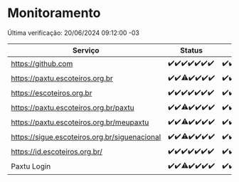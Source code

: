 # Monitoramento

Última verificação: 20/06/2024 09:12:00 -03

|Serviço|Status|Últimas 24h|
|---|---|---|
|https://github.com|<span title="2024-06-13: OK=24">✔️</span><span title="2024-06-14: OK=24">✔️</span><span title="2024-06-15: OK=24">✔️</span><span title="2024-06-16: OK=24">✔️</span><span title="2024-06-17: OK=24">✔️</span><span title="2024-06-18: OK=24">✔️</span><span title="2024-06-19: OK=12">✔️</span>|<span title="19/06/2024 09:12:00 -03 : 200">✔️</span><span title="19/06/2024 10:10:00 -03 : 200">✔️</span><span title="19/06/2024 11:06:00 -03 : 200">✔️</span><span title="19/06/2024 12:07:00 -03 : 200">✔️</span><span title="19/06/2024 13:08:00 -03 : 200">✔️</span><span title="19/06/2024 14:07:00 -03 : 200">✔️</span><span title="19/06/2024 15:08:00 -03 : 200">✔️</span><span title="19/06/2024 16:06:00 -03 : 200">✔️</span><span title="19/06/2024 17:07:00 -03 : 200">✔️</span><span title="19/06/2024 18:08:00 -03 : 200">✔️</span><span title="19/06/2024 19:07:00 -03 : 200">✔️</span><span title="19/06/2024 20:07:00 -03 : 200">✔️</span><span title="19/06/2024 21:32:00 -03 : 200">✔️</span><span title="19/06/2024 22:51:00 -03 : 200">✔️</span><span title="19/06/2024 23:24:00 -03 : 200">✔️</span><span title="20/06/2024 00:08:00 -03 : 200">✔️</span><span title="20/06/2024 01:08:00 -03 : 200">✔️</span><span title="20/06/2024 02:07:00 -03 : 200">✔️</span><span title="20/06/2024 03:10:00 -03 : 200">✔️</span><span title="20/06/2024 04:07:00 -03 : 200">✔️</span><span title="20/06/2024 05:09:00 -03 : 200">✔️</span><span title="20/06/2024 06:08:00 -03 : 200">✔️</span><span title="20/06/2024 07:07:00 -03 : 200">✔️</span><span title="20/06/2024 08:05:00 -03 : 200">✔️</span><span title="20/06/2024 09:12:00 -03 : 200">✔️</span>|
|https://paxtu.escoteiros.org.br|<span title="2024-06-13: OK=24">✔️</span><span title="2024-06-14: OK=24">✔️</span><span title="2024-06-15: OK=23, Falhas=1">⚠️</span><span title="2024-06-16: OK=24">✔️</span><span title="2024-06-17: OK=24">✔️</span><span title="2024-06-18: OK=24">✔️</span><span title="2024-06-19: OK=12">✔️</span>|<span title="19/06/2024 09:12:00 -03 : 200">✔️</span><span title="19/06/2024 10:10:00 -03 : 200">✔️</span><span title="19/06/2024 11:06:00 -03 : 200">✔️</span><span title="19/06/2024 12:07:00 -03 : 200">✔️</span><span title="19/06/2024 13:08:00 -03 : 200">✔️</span><span title="19/06/2024 14:07:00 -03 : 200">✔️</span><span title="19/06/2024 15:08:00 -03 : 200">✔️</span><span title="19/06/2024 16:06:00 -03 : 200">✔️</span><span title="19/06/2024 17:07:00 -03 : 200">✔️</span><span title="19/06/2024 18:08:00 -03 : 200">✔️</span><span title="19/06/2024 19:07:00 -03 : 200">✔️</span><span title="19/06/2024 20:07:00 -03 : 200">✔️</span><span title="19/06/2024 21:32:00 -03 : 200">✔️</span><span title="19/06/2024 22:51:00 -03 : 200">✔️</span><span title="19/06/2024 23:24:00 -03 : 200">✔️</span><span title="20/06/2024 00:08:00 -03 : 200">✔️</span><span title="20/06/2024 01:08:00 -03 : 200">✔️</span><span title="20/06/2024 02:07:00 -03 : 200">✔️</span><span title="20/06/2024 03:10:00 -03 : 200">✔️</span><span title="20/06/2024 04:07:00 -03 : 200">✔️</span><span title="20/06/2024 05:09:00 -03 : 200">✔️</span><span title="20/06/2024 06:08:00 -03 : 200">✔️</span><span title="20/06/2024 07:07:00 -03 : 200">✔️</span><span title="20/06/2024 08:05:00 -03 : 200">✔️</span><span title="20/06/2024 09:12:00 -03 : 200">✔️</span>|
|https://escoteiros.org.br|<span title="2024-06-13: OK=24">✔️</span><span title="2024-06-14: OK=24">✔️</span><span title="2024-06-15: OK=24">✔️</span><span title="2024-06-16: OK=24">✔️</span><span title="2024-06-17: OK=24">✔️</span><span title="2024-06-18: OK=24">✔️</span><span title="2024-06-19: OK=12">✔️</span>|<span title="19/06/2024 09:12:00 -03 : 200">✔️</span><span title="19/06/2024 10:10:00 -03 : 200">✔️</span><span title="19/06/2024 11:06:00 -03 : 200">✔️</span><span title="19/06/2024 12:07:00 -03 : 200">✔️</span><span title="19/06/2024 13:08:00 -03 : 200">✔️</span><span title="19/06/2024 14:07:00 -03 : 200">✔️</span><span title="19/06/2024 15:08:00 -03 : 200">✔️</span><span title="19/06/2024 16:06:00 -03 : 200">✔️</span><span title="19/06/2024 17:07:00 -03 : 200">✔️</span><span title="19/06/2024 18:08:00 -03 : 200">✔️</span><span title="19/06/2024 19:07:00 -03 : 200">✔️</span><span title="19/06/2024 20:07:00 -03 : 200">✔️</span><span title="19/06/2024 21:32:00 -03 : 200">✔️</span><span title="19/06/2024 22:51:00 -03 : 200">✔️</span><span title="19/06/2024 23:24:00 -03 : 200">✔️</span><span title="20/06/2024 00:08:00 -03 : 200">✔️</span><span title="20/06/2024 01:08:00 -03 : 200">✔️</span><span title="20/06/2024 02:07:00 -03 : 200">✔️</span><span title="20/06/2024 03:10:00 -03 : 200">✔️</span><span title="20/06/2024 04:07:00 -03 : 200">✔️</span><span title="20/06/2024 05:09:00 -03 : 200">✔️</span><span title="20/06/2024 06:08:00 -03 : 200">✔️</span><span title="20/06/2024 07:07:00 -03 : 200">✔️</span><span title="20/06/2024 08:05:00 -03 : 200">✔️</span><span title="20/06/2024 09:12:00 -03 : 200">✔️</span>|
|https://paxtu.escoteiros.org.br/paxtu|<span title="2024-06-13: OK=24">✔️</span><span title="2024-06-14: OK=24">✔️</span><span title="2024-06-15: OK=23, Falhas=1">⚠️</span><span title="2024-06-16: OK=24">✔️</span><span title="2024-06-17: OK=24">✔️</span><span title="2024-06-18: OK=24">✔️</span><span title="2024-06-19: OK=12">✔️</span>|<span title="19/06/2024 09:12:00 -03 : 200">✔️</span><span title="19/06/2024 10:10:00 -03 : 200">✔️</span><span title="19/06/2024 11:06:00 -03 : 200">✔️</span><span title="19/06/2024 12:07:00 -03 : 200">✔️</span><span title="19/06/2024 13:08:00 -03 : 200">✔️</span><span title="19/06/2024 14:07:00 -03 : 200">✔️</span><span title="19/06/2024 15:08:00 -03 : 200">✔️</span><span title="19/06/2024 16:06:00 -03 : 200">✔️</span><span title="19/06/2024 17:07:00 -03 : 200">✔️</span><span title="19/06/2024 18:08:00 -03 : 200">✔️</span><span title="19/06/2024 19:07:00 -03 : 200">✔️</span><span title="19/06/2024 20:07:00 -03 : 200">✔️</span><span title="19/06/2024 21:32:00 -03 : 200">✔️</span><span title="19/06/2024 22:51:00 -03 : 200">✔️</span><span title="19/06/2024 23:24:00 -03 : 200">✔️</span><span title="20/06/2024 00:08:00 -03 : 200">✔️</span><span title="20/06/2024 01:08:00 -03 : 200">✔️</span><span title="20/06/2024 02:07:00 -03 : 200">✔️</span><span title="20/06/2024 03:10:00 -03 : 200">✔️</span><span title="20/06/2024 04:07:00 -03 : 200">✔️</span><span title="20/06/2024 05:09:00 -03 : 200">✔️</span><span title="20/06/2024 06:08:00 -03 : 200">✔️</span><span title="20/06/2024 07:07:00 -03 : 200">✔️</span><span title="20/06/2024 08:05:00 -03 : 200">✔️</span><span title="20/06/2024 09:12:00 -03 : 200">✔️</span>|
|https://paxtu.escoteiros.org.br/meupaxtu|<span title="2024-06-13: OK=24">✔️</span><span title="2024-06-14: OK=24">✔️</span><span title="2024-06-15: OK=23, Falhas=1">⚠️</span><span title="2024-06-16: OK=24">✔️</span><span title="2024-06-17: OK=24">✔️</span><span title="2024-06-18: OK=24">✔️</span><span title="2024-06-19: OK=12">✔️</span>|<span title="19/06/2024 09:12:00 -03 : 200">✔️</span><span title="19/06/2024 10:10:00 -03 : 200">✔️</span><span title="19/06/2024 11:06:00 -03 : 200">✔️</span><span title="19/06/2024 12:07:00 -03 : 200">✔️</span><span title="19/06/2024 13:08:00 -03 : 200">✔️</span><span title="19/06/2024 14:07:00 -03 : 200">✔️</span><span title="19/06/2024 15:08:00 -03 : 200">✔️</span><span title="19/06/2024 16:06:00 -03 : 200">✔️</span><span title="19/06/2024 17:07:00 -03 : 200">✔️</span><span title="19/06/2024 18:08:00 -03 : 200">✔️</span><span title="19/06/2024 19:07:00 -03 : 200">✔️</span><span title="19/06/2024 20:07:00 -03 : 200">✔️</span><span title="19/06/2024 21:32:00 -03 : 200">✔️</span><span title="19/06/2024 22:51:00 -03 : 200">✔️</span><span title="19/06/2024 23:24:00 -03 : 200">✔️</span><span title="20/06/2024 00:08:00 -03 : 200">✔️</span><span title="20/06/2024 01:08:00 -03 : 200">✔️</span><span title="20/06/2024 02:07:00 -03 : 200">✔️</span><span title="20/06/2024 03:10:00 -03 : 200">✔️</span><span title="20/06/2024 04:07:00 -03 : 200">✔️</span><span title="20/06/2024 05:09:00 -03 : 200">✔️</span><span title="20/06/2024 06:08:00 -03 : 200">✔️</span><span title="20/06/2024 07:07:00 -03 : 200">✔️</span><span title="20/06/2024 08:05:00 -03 : 200">✔️</span><span title="20/06/2024 09:12:00 -03 : 200">✔️</span>|
|https://sigue.escoteiros.org.br/siguenacional|<span title="2024-06-13: OK=24">✔️</span><span title="2024-06-14: OK=24">✔️</span><span title="2024-06-15: OK=23, Falhas=1">⚠️</span><span title="2024-06-16: OK=24">✔️</span><span title="2024-06-17: OK=24">✔️</span><span title="2024-06-18: OK=24">✔️</span><span title="2024-06-19: OK=12">✔️</span>|<span title="19/06/2024 09:12:00 -03 : 200">✔️</span><span title="19/06/2024 10:10:00 -03 : 200">✔️</span><span title="19/06/2024 11:06:00 -03 : 200">✔️</span><span title="19/06/2024 12:07:00 -03 : 200">✔️</span><span title="19/06/2024 13:08:00 -03 : 200">✔️</span><span title="19/06/2024 14:07:00 -03 : 200">✔️</span><span title="19/06/2024 15:08:00 -03 : 200">✔️</span><span title="19/06/2024 16:06:00 -03 : 200">✔️</span><span title="19/06/2024 17:07:00 -03 : 200">✔️</span><span title="19/06/2024 18:08:00 -03 : 200">✔️</span><span title="19/06/2024 19:07:00 -03 : 200">✔️</span><span title="19/06/2024 20:07:00 -03 : 200">✔️</span><span title="19/06/2024 21:32:00 -03 : 200">✔️</span><span title="19/06/2024 22:51:00 -03 : 200">✔️</span><span title="19/06/2024 23:24:00 -03 : 200">✔️</span><span title="20/06/2024 00:08:00 -03 : 200">✔️</span><span title="20/06/2024 01:08:00 -03 : 200">✔️</span><span title="20/06/2024 02:07:00 -03 : 200">✔️</span><span title="20/06/2024 03:10:00 -03 : 200">✔️</span><span title="20/06/2024 04:07:00 -03 : 200">✔️</span><span title="20/06/2024 05:09:00 -03 : 200">✔️</span><span title="20/06/2024 06:08:00 -03 : 200">✔️</span><span title="20/06/2024 07:07:00 -03 : 200">✔️</span><span title="20/06/2024 08:05:00 -03 : 200">✔️</span><span title="20/06/2024 09:12:00 -03 : 200">✔️</span>|
|https://id.escoteiros.org.br/|<span title="2024-06-13: OK=24">✔️</span><span title="2024-06-14: OK=24">✔️</span><span title="2024-06-15: OK=24">✔️</span><span title="2024-06-16: OK=24">✔️</span><span title="2024-06-17: OK=24">✔️</span><span title="2024-06-18: OK=24">✔️</span><span title="2024-06-19: OK=12">✔️</span>|<span title="19/06/2024 09:12:00 -03 : 200">✔️</span><span title="19/06/2024 10:10:00 -03 : 200">✔️</span><span title="19/06/2024 11:06:00 -03 : 200">✔️</span><span title="19/06/2024 12:07:00 -03 : 200">✔️</span><span title="19/06/2024 13:08:00 -03 : 200">✔️</span><span title="19/06/2024 14:07:00 -03 : 200">✔️</span><span title="19/06/2024 15:08:00 -03 : 200">✔️</span><span title="19/06/2024 16:06:00 -03 : 200">✔️</span><span title="19/06/2024 17:07:00 -03 : 200">✔️</span><span title="19/06/2024 18:08:00 -03 : 200">✔️</span><span title="19/06/2024 19:07:00 -03 : 200">✔️</span><span title="19/06/2024 20:07:00 -03 : 200">✔️</span><span title="19/06/2024 21:32:00 -03 : 200">✔️</span><span title="19/06/2024 22:51:00 -03 : 200">✔️</span><span title="19/06/2024 23:24:00 -03 : 200">✔️</span><span title="20/06/2024 00:08:00 -03 : 200">✔️</span><span title="20/06/2024 01:08:00 -03 : 200">✔️</span><span title="20/06/2024 02:07:00 -03 : 200">✔️</span><span title="20/06/2024 03:10:00 -03 : 200">✔️</span><span title="20/06/2024 04:07:00 -03 : 200">✔️</span><span title="20/06/2024 05:09:00 -03 : 200">✔️</span><span title="20/06/2024 06:08:00 -03 : 200">✔️</span><span title="20/06/2024 07:07:00 -03 : 200">✔️</span><span title="20/06/2024 08:05:00 -03 : 200">✔️</span><span title="20/06/2024 09:12:00 -03 : 200">✔️</span>|
|Paxtu Login|<span title="2024-06-13: OK=24">✔️</span><span title="2024-06-14: OK=24">✔️</span><span title="2024-06-15: OK=23, Falhas=1">⚠️</span><span title="2024-06-16: OK=24">✔️</span><span title="2024-06-17: OK=24">✔️</span><span title="2024-06-18: OK=24">✔️</span><span title="2024-06-19: OK=12">✔️</span>|<span title="19/06/2024 09:12:00 -03 : 200">✔️</span><span title="19/06/2024 10:10:00 -03 : 200">✔️</span><span title="19/06/2024 11:06:00 -03 : 200">✔️</span><span title="19/06/2024 12:07:00 -03 : 200">✔️</span><span title="19/06/2024 13:08:00 -03 : 200">✔️</span><span title="19/06/2024 14:07:00 -03 : 200">✔️</span><span title="19/06/2024 15:08:00 -03 : 200">✔️</span><span title="19/06/2024 16:06:00 -03 : 200">✔️</span><span title="19/06/2024 17:07:00 -03 : 200">✔️</span><span title="19/06/2024 18:08:00 -03 : 200">✔️</span><span title="19/06/2024 19:07:00 -03 : 200">✔️</span><span title="19/06/2024 20:07:00 -03 : 200">✔️</span><span title="19/06/2024 21:32:00 -03 : 200">✔️</span><span title="19/06/2024 22:51:00 -03 : 200">✔️</span><span title="19/06/2024 23:24:00 -03 : 200">✔️</span><span title="20/06/2024 00:08:00 -03 : 200">✔️</span><span title="20/06/2024 01:08:00 -03 : 200">✔️</span><span title="20/06/2024 02:07:00 -03 : 200">✔️</span><span title="20/06/2024 03:10:00 -03 : 200">✔️</span><span title="20/06/2024 04:07:00 -03 : 200">✔️</span><span title="20/06/2024 05:09:00 -03 : 200">✔️</span><span title="20/06/2024 06:08:00 -03 : 200">✔️</span><span title="20/06/2024 07:07:00 -03 : 200">✔️</span><span title="20/06/2024 08:05:00 -03 : 200">✔️</span><span title="20/06/2024 09:12:00 -03 : 200">✔️</span>|
